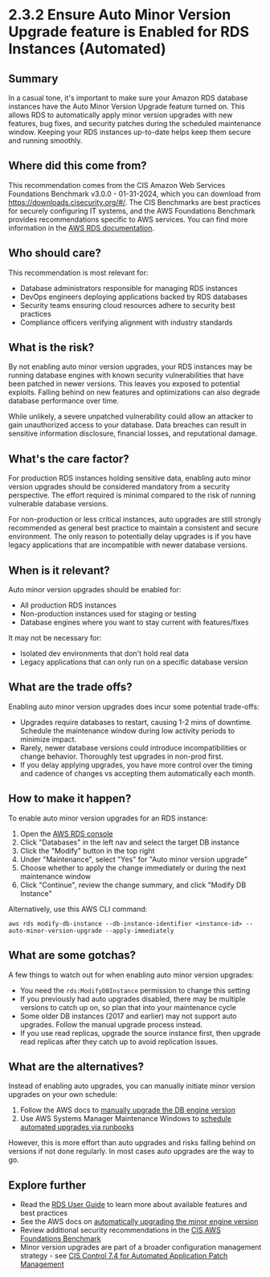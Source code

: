 # 2.3.2 Ensure Auto Minor Version Upgrade feature is Enabled for RDS Instances (Automated)

## Summary
In a casual tone, it's important to make sure your Amazon RDS database instances have the Auto Minor Version Upgrade feature turned on. This allows RDS to automatically apply minor version upgrades with new features, bug fixes, and security patches during the scheduled maintenance window. Keeping your RDS instances up-to-date helps keep them secure and running smoothly.

## Where did this come from? 
This recommendation comes from the CIS Amazon Web Services Foundations Benchmark v3.0.0 - 01-31-2024, which you can download from https://downloads.cisecurity.org/#/. The CIS Benchmarks are best practices for securely configuring IT systems, and the AWS Foundations Benchmark provides recommendations specific to AWS services. You can find more information in the [AWS RDS documentation](https://docs.aws.amazon.com/AmazonRDS/latest/UserGuide/Welcome.html).

## Who should care?
This recommendation is most relevant for:
- Database administrators responsible for managing RDS instances
- DevOps engineers deploying applications backed by RDS databases 
- Security teams ensuring cloud resources adhere to security best practices
- Compliance officers verifying alignment with industry standards

## What is the risk?
By not enabling auto minor version upgrades, your RDS instances may be running database engines with known security vulnerabilities that have been patched in newer versions. This leaves you exposed to potential exploits. Falling behind on new features and optimizations can also degrade database performance over time.

While unlikely, a severe unpatched vulnerability could allow an attacker to gain unauthorized access to your database. Data breaches can result in sensitive information disclosure, financial losses, and reputational damage.

## What's the care factor? 
For production RDS instances holding sensitive data, enabling auto minor version upgrades should be considered mandatory from a security perspective. The effort required is minimal compared to the risk of running vulnerable database versions.

For non-production or less critical instances, auto upgrades are still strongly recommended as general best practice to maintain a consistent and secure environment. The only reason to potentially delay upgrades is if you have legacy applications that are incompatible with newer database versions.

## When is it relevant?
Auto minor version upgrades should be enabled for:
- All production RDS instances
- Non-production instances used for staging or testing 
- Database engines where you want to stay current with features/fixes

It may not be necessary for:
- Isolated dev environments that don't hold real data
- Legacy applications that can only run on a specific database version

## What are the trade offs?
Enabling auto minor version upgrades does incur some potential trade-offs:
- Upgrades require databases to restart, causing 1-2 mins of downtime. Schedule the maintenance window during low activity periods to minimize impact.
- Rarely, newer database versions could introduce incompatibilities or change behavior. Thoroughly test upgrades in non-prod first.
- If you delay applying upgrades, you have more control over the timing and cadence of changes vs accepting them automatically each month.

## How to make it happen?
To enable auto minor version upgrades for an RDS instance:

1. Open the [AWS RDS console](https://console.aws.amazon.com/rds/)
2. Click "Databases" in the left nav and select the target DB instance 
3. Click the "Modify" button in the top right
4. Under "Maintenance", select "Yes" for "Auto minor version upgrade"
5. Choose whether to apply the change immediately or during the next maintenance window
6. Click "Continue", review the change summary, and click "Modify DB Instance"

Alternatively, use this AWS CLI command:

```
aws rds modify-db-instance --db-instance-identifier <instance-id> --auto-minor-version-upgrade --apply-immediately
```

## What are some gotchas?
A few things to watch out for when enabling auto minor version upgrades:
- You need the `rds:ModifyDBInstance` permission to change this setting
- If you previously had auto upgrades disabled, there may be multiple versions to catch up on, so plan that into your maintenance cycle
- Some older DB instances (2017 and earlier) may not support auto upgrades. Follow the manual upgrade process instead.
- If you use read replicas, upgrade the source instance first, then upgrade read replicas after they catch up to avoid replication issues. 

## What are the alternatives?
Instead of enabling auto upgrades, you can manually initiate minor version upgrades on your own schedule:

1. Follow the AWS docs to [manually upgrade the DB engine version](https://docs.aws.amazon.com/AmazonRDS/latest/UserGuide/USER_UpgradeDBInstance.Upgrading.html) 
2. Use AWS Systems Manager Maintenance Windows to [schedule automated upgrades via runbooks](https://aws.amazon.com/blogs/database/schedule-amazon-rds-stop-and-start-using-aws-systems-manager/)

However, this is more effort than auto upgrades and risks falling behind on versions if not done regularly. In most cases auto upgrades are the way to go.

## Explore further
- Read the [RDS User Guide](https://docs.aws.amazon.com/AmazonRDS/latest/UserGuide/Welcome.html) to learn more about available features and best practices
- See the AWS docs on [automatically upgrading the minor engine version](https://docs.aws.amazon.com/AmazonRDS/latest/UserGuide/USER_UpgradeDBInstance.Upgrading.html#USER_UpgradeDBInstance.Upgrading.AutoMinorVersionUpgrades)
- Review additional security recommendations in the [CIS AWS Foundations Benchmark](https://www.cisecurity.org/benchmark/amazon_web_services/)
- Minor version upgrades are part of a broader configuration management strategy - see [CIS Control 7.4 for Automated Application Patch Management](https://www.cisecurity.org/controls/cis-controls-navigator)